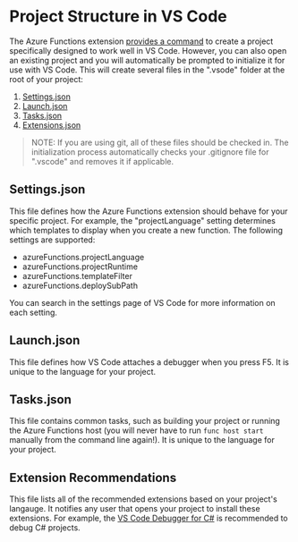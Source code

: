 # Project Structure in VS Code

The Azure Functions extension [provides a command](https://github.com/Microsoft/vscode-azurefunctions#create-new-project) to create a project specifically designed to work well in VS Code. However, you can also open an existing project and you will automatically be prompted to initialize it for use with VS Code. This will create several files in the ".vsode" folder at the root of your project:
1. [Settings.json](#settingsjson)
1. [Launch.json](#launchjson)
1. [Tasks.json](#tasksjson)
1. [Extensions.json](#extensionsjson)

> NOTE: If you are using git, all of these files should be checked in. The initialization process automatically checks your .gitignore file for ".vscode" and removes it if applicable.

## Settings.json

This file defines how the Azure Functions extension should behave for your specific project. For example, the "projectLanguage" setting determines which templates to display when you create a new function. The following settings are supported:
* azureFunctions.projectLanguage
* azureFunctions.projectRuntime
* azureFunctions.templateFilter
* azureFunctions.deploySubPath

You can search in the settings page of VS Code for more information on each setting.

## Launch.json

This file defines how VS Code attaches a debugger when you press F5. It is unique to the language for your project.

## Tasks.json

This file contains common tasks, such as building your project or running the Azure Functions host (you will never have to run `func host start` manually from the command line again!). It is unique to the language for your project.

## Extension Recommendations

This file lists all of the recommended extensions based on your project's langauge. It notifies any user that opens your project to install these extensions. For example, the [VS Code Debugger for C#](https://marketplace.visualstudio.com/items?itemName=ms-vscode.csharp) is recommended to debug C# projects.
